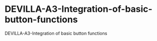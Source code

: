 # DEVILLA-A3-Integration-of-basic-button-functions
DEVILLA-A3-Integration of basic button functions
